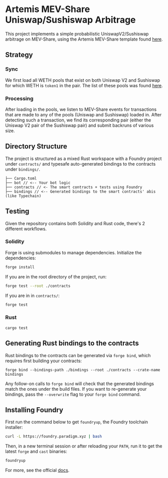 # Artemis MEV-Share Uniswap/Sushiswap Arbitrage

This project implements a simple probabilistic UniswapV2/Sushiswap arbitrage on MEV-Share, using the Artemis MEV-Share template found [here](https://github.com/FrankieIsLost/artemis-mev-share-template).

## Strategy

### Sync

We first load all WETH pools that exist on both Uniswap V2 and Sushiswap for which WETH is `token1` in the pair. The list of these pools was found [here](https://github.com/paradigmxyz/artemis/blob/main/crates/strategies/mev-share-uni-arb/resources/uni_sushi_weth_pools.csv).

### Processing

After loading in the pools, we listen to MEV-Share events for transactions that are made to any of the pools (Uniswap and Sushiswap) loaded in. After detecting such a transaction, we find its corresponding pair (either the Uniswap V2 pair of the Sushiswap pair) and submit backruns of various size.

## Directory Structure

The project is structured as a mixed Rust workspace with a Foundry project under
`contracts/` and typesafe auto-generated bindings to the contracts under
`bindings/`.

```
├── Cargo.toml
├── bot // <-- Your bot logic
├── contracts // <- The smart contracts + tests using Foundry
├── bindings // <-- Generated bindings to the smart contracts' abis (like Typechain)
```

## Testing

Given the repository contains both Solidity and Rust code, there's 2 different
workflows.

### Solidity

Forge is using submodules to manage dependencies. Initialize the dependencies:

```bash
forge install
```

If you are in the root directory of the project, run:

```bash
forge test --root ./contracts
```

If you are in in `contracts/`:

```bash
forge test
```

### Rust

```
cargo test
```

## Generating Rust bindings to the contracts

Rust bindings to the contracts can be generated via `forge bind`, which requires
first building your contracts:

```
forge bind --bindings-path ./bindings --root ./contracts --crate-name bindings
```

Any follow-on calls to `forge bind` will check that the generated bindings match
the ones under the build files. If you want to re-generate your bindings, pass
the `--overwrite` flag to your `forge bind` command.

## Installing Foundry

First run the command below to get `foundryup`, the Foundry toolchain installer:

```sh
curl -L https://foundry.paradigm.xyz | bash
```

Then, in a new terminal session or after reloading your `PATH`, run it to get
the latest `forge` and `cast` binaries:

```sh
foundryup
```

For more, see the official
[docs](https://github.com/gakonst/foundry#installation).

